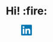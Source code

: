 <h1 align="center">Hi! :fire:</h1>

<p align="center"><!--<img src="https://raw.githubusercontent.com/devicons/devicon/c7d326b6009e60442abc35fa45706d6f30ee4c8e/icons/html5/html5-original.svg" alt="html5" width="40" height="40"/> <img src="https://raw.githubusercontent.com/devicons/devicon/c7d326b6009e60442abc35fa45706d6f30ee4c8e/icons/css3/css3-original.svg" alt="css3" width="40" height="40"/> <img src="https://raw.githubusercontent.com/devicons/devicon/c7d326b6009e60442abc35fa45706d6f30ee4c8e/icons/javascript/javascript-original.svg" alt="javascript" width="40" height="40"/></p><p align="center">-->
<a href="https://linkedin.com/in/maksymilianmroz" target="blank"><img align="center" src="https://raw.githubusercontent.com/devicons/devicon/c7d326b6009e60442abc35fa45706d6f30ee4c8e/icons/linkedin/linkedin-original.svg" alt="maksymilianmroz" height="30" width="30" /></a>
</p>

